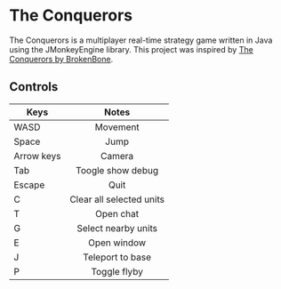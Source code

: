 # The Conquerors
The Conquerors is a multiplayer real-time strategy game written in Java using the JMonkeyEngine library.
This project was inspired by [The Conquerors by BrokenBone](https://www.roblox.com/games/8377997).

## Controls

| Keys          | Notes          | 
| ------------- |:-------------:|
| WASD | Movement|
| Space | Jump |
| Arrow keys | Camera |
| Tab | Toogle show debug |
| Escape | Quit |
| C | Clear all selected units |
| T | Open chat |
| G | Select nearby units |
| E | Open window |
| J | Teleport to base |
| P | Toggle flyby |